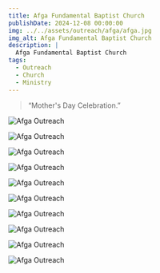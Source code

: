 ```yaml
---
title: Afga Fundamental Baptist Church
publishDate: 2024-12-08 00:00:00
img: ../../assets/outreach/afga/afga.jpg
img_alt: Afga Fundamental Baptist Church
description: |
  Afga Fundamental Baptist Church
tags:
  - Outreach
  - Church
  - Ministry
---
```

<Blockquote name="Afga Outreach">
“Mother's Day Celebration.”
</Blockquote>

![Afga Outreach](../../../public/assets/outreach/afga/afga-mothers-day2.jpg)

![Afga Outreach](../../../public/assets/outreach/afga/afga-mothers-day3.jpg)

![Afga Outreach](../../../public/assets/outreach/afga/afga-mothers.jpg)

![Afga Outreach](../../../public/assets/outreach/afga/afga-mothers-day5.jpg)

![Afga Outreach](../../../public/assets/outreach/afga/afga-lumalad-family.jpg)

![Afga Outreach](../../../public/assets/outreach/afga/afga-sandico-family.jpg)

![Afga Outreach](../../../public/assets/outreach/afga/afga-banuelos-family.jpg)

![Afga Outreach](../../../public/assets/outreach/afga/afga-edmon-family.jpg)

![Afga Outreach](../../../public/assets/outreach/afga/afga-nocos-family.jpg)

![Afga Outreach](../../../public/assets/outreach/afga/afga-garcia-family.jpg)